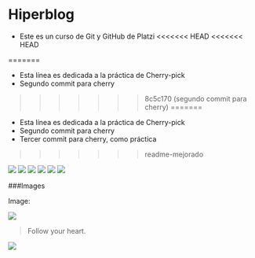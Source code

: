 # Hiperblog

- Este es un curso de Git y GitHub de Platzi
<<<<<<< HEAD
<<<<<<< HEAD

=======
- Esta línea es dedicada a la práctica de Cherry-pick
- Segundo commit para cherry
>>>>>>> 8c5c170 (segundo commit para cherry)
=======
- Esta línea es dedicada a la práctica de Cherry-pick
- Segundo commit para cherry    
- Tercer commit para cherry, como práctica
>>>>>>> readme-mejorado




![](https://img.shields.io/github/stars/pandao/editor.md.svg) ![](https://img.shields.io/github/forks/pandao/editor.md.svg) ![](https://img.shields.io/github/tag/pandao/editor.md.svg) ![](https://img.shields.io/github/release/pandao/editor.md.svg) ![](https://img.shields.io/github/issues/pandao/editor.md.svg) ![](https://img.shields.io/bower/v/editor.md.svg)









###Images

Image:

![](https://pandao.github.io/editor.md/examples/images/4.jpg)

> Follow your heart.

![](https://pandao.github.io/editor.md/examples/images/8.jpg)